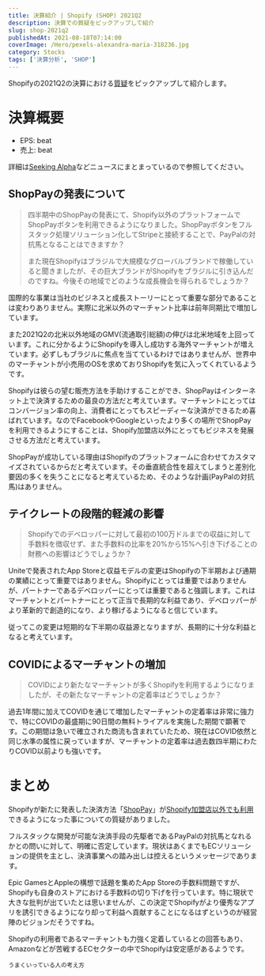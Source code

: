 ```yaml
---
title: 決算紹介 | Shopify (SHOP) 2021Q2
description: 決算での質疑をピックアップして紹介
slug: shop-2021q2
publishedAt: 2021-08-18T07:14:00
coverImage: /Hero/pexels-alexandra-maria-318236.jpg
category: Stocks
tags: ['決算分析', 'SHOP']
---
```


Shopifyの2021Q2の決算における[質疑](https://www.fool.com/earnings/call-transcripts/2021/07/28/shopify-shop-q2-2021-earnings-call-transcript/)をピックアップして紹介します。

# 決算概要

- EPS: beat
- 売上: beat

詳細は[Seeking Alpha](https://seekingalpha.com/news/3720319-shopify-eps-beats-1_28-beats-on-revenue)などニュースにまとまっているので参照してください。

## ShopPayの発表について

> 四半期中のShopPayの発表にて、Shopify以外のプラットフォームでShopPayボタンを利用できるようになりました。ShopPayボタンをフルスタック処理ソリューション化してStripeと接続することで、PayPalの対抗馬となることはできますか？
>
> また現在Shopifyはブラジルで大規模なグローバルブランドで稼働していると聞きましたが、その巨大ブランドがShopifyをブラジルに引き込んだのですね。今後その地域でどのような成長機会を得られるでしょうか？

国際的な事業は当社のビジネスと成長ストーリーにとって重要な部分であることは変わりありません。実際に北米以外のマーチャント比率は前年同期比で増加しています。

また2021Q2の北米以外地域のGMV(流通取引総額)の伸びは北米地域を上回っています。これに分かるようにShopifyを導入し成功する海外マーチャントが増えています。必ずしもブラジルに焦点を当てているわけではありませんが、世界中のマーチャントが小売用のOSを求めておりShopifyを気に入ってくれているようです。

Shopifyは彼らの望む販売方法を手助けすることができ、ShopPayはインターネット上で決済するための最良の方法だと考えています。マーチャントにとってはコンバージョン率の向上、消費者にとってもスピーディーな決済ができるため喜ばれています。なのでFacebookやGoogleといったより多くの場所でShopPayを利用できるようにすることは、Shopify加盟店以外にとってもビジネスを発展させる方法だと考えています。

ShopPayが成功している理由はShopifyのプラットフォームに合わせてカスタマイズされているからだと考えています。その垂直統合性を超えてしまうと差別化要因の多くを失うことになると考えているため、そのような計画(PayPalの対抗馬)はありません。

## テイクレートの段階的軽減の影響

> Shopifyでのデベロッパーに対して最初の100万ドルまでの収益に対して手数料を徴収せず、また手数料の比率を20%から15%へ引き下げることの財務への影響はどうでしょうか？

Uniteで発表されたApp Storeと収益モデルの変更はShopifyの下半期および通期の業績にとって重要ではありません。Shopifyにとっては重要ではありませんが、パートナーであるデベロッパーにとっては重要であると強調します。これはマーチャントとパートナーにとって正当で長期的な利益であり、デベロッパーがより革新的で創造的になり、より稼げるようになると信じています。

従ってこの変更は短期的な下半期の収益源となりますが、長期的に十分な利益となると考えています。

## COVIDによるマーチャントの増加

> COVIDにより新たなマーチャントが多くShopifyを利用するようになりましたが、その新たなマーチャントの定着率はどうでしょうか？

過去1年間に加えてCOVIDを通じて増加したマーチャントの定着率は非常に強力で、特にCOVIDの最盛期に90日間の無料トライアルを実施した期間で顕著です。この期間は急いで確立された商流も含まれていたため、現在はCOVID依然と同じ水準の属性に戻っていますが、マーチャントの定着率は過去数四半期にわたりCOVID以前よりも強いです。

# まとめ

Shopifyが新たに発表した決済方法「[ShopPay](https://www.shopify.jp/blog/shop-pay-checkout)」が[Shopify加盟店以外でも利用](https://ecnomikata.com/ecnews/30775/)できるようになった事についての質疑がありました。

フルスタックな開発が可能な決済手段の先駆者であるPayPalの対抗馬となれるかとの問いに対して、明確に否定しています。現状はあくまでもECソリューションの提供を主とし、決済事業への踏み出しは控えるというメッセージであります。

Epic GamesとAppleの構想で話題を集めたApp Storeの手数料問題ですが、Shopifyも自身のストアにおける手数料の切り下げを行っています。特に現状で大きな批判が出ていたとは思いませんが、この決定でShopifyがより優秀なアプリを誘引できるようになり却って利益へ貢献することになるはずというのが経営陣のビジョンだそうですね。

Shopifyの利用者であるマーチャントも力強く定着しているとの回答もあり、Amazonなどが苦戦するECセクターの中でShopifyは安定感があるようです。

```amazon:B00CPLJK62
うまくいっている人の考え方
```
